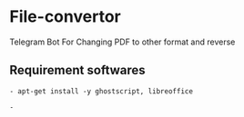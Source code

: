 # File-convertor

Telegram Bot For Changing PDF to other format and reverse

## Requirement softwares

    - apt-get install -y ghostscript, libreoffice

    - 